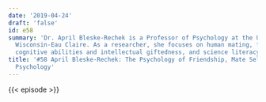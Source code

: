 ```yaml
---
date: '2019-04-24'
draft: 'false'
id: e58
summary: 'Dr. April Bleske-Rechek is a Professor of Psychology at the University of
  Wisconsin-Eau Claire. As a researcher, she focuses on human mating, friendship,
  cognitive abilities and intellectual giftedness, and science literacy.  '
title: '#58 April Bleske-Rechek: The Psychology of Friendship, Mate Selection, Modern
  Psychology'
---
```

{{< episode >}}

